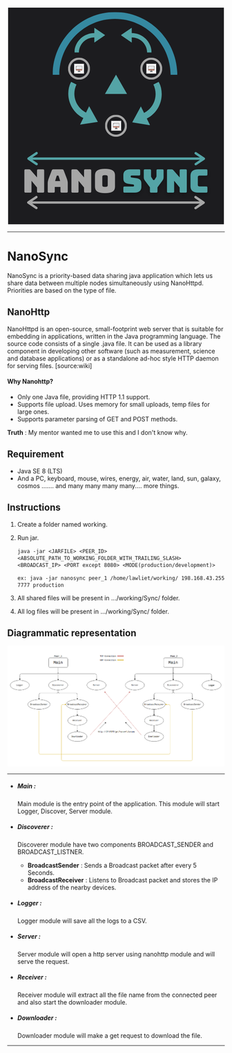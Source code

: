 

<p align = 'center'>

<img src='./asset/images/logo.png'>

</p>

---

# NanoSync

NanoSync is a priority-based data sharing java application which lets us share data between multiple nodes simultaneously using NanoHttpd.
Priorities are based on the type of file.

## NanoHttp
NanoHttpd is an open-source, small-footprint web server that is suitable for embedding in applications, written in the Java programming language. The source code consists of a single .java file. It can be used as a library component in developing other software (such as measurement, science and database applications) or as a standalone ad-hoc style HTTP daemon for serving files. [source:wiki]


#### Why Nanohttp?

* Only one Java file, providing HTTP 1.1 support.
* Supports file upload. Uses memory for small uploads, temp files for large ones.
* Supports parameter parsing of GET and POST methods.

**Truth** : My mentor wanted me to use this and I don't know why.

## Requirement
* Java SE 8 (LTS)
* And a PC, keyboard, mouse, wires, energy, air, water, land, sun, galaxy, cosmos ....... and many many many many.... more things. 

## Instructions

1) Create a folder named working.

2) Run jar.
    
    ``` 
    java -jar <JARFILE> <PEER_ID> <ABSOLUTE_PATH_TO_WORKING_FOLDER_WITH_TRAILING_SLASH> <BROADCAST_IP> <PORT except 8080> <MODE(production/development)>
    ```
    
    ``` 
    ex: java -jar nanosync peer_1 /home/lawliet/working/ 198.168.43.255 7777 production
    ```  
3) All shared files will be present in .../working/Sync/ folder.

4) All log files will be present in .../working/Sync/ folder.


## Diagrammatic representation

<p align = 'center'>

<img src='./asset/images/diagram.png'>

</p>

---
* ##### Main : 
    Main module is the entry point of the application.
    This module will start Logger, Discover, Server module.

* ##### Discoverer :
    Discoverer module have two components BROADCAST_SENDER and BROADCAST_LISTNER.
    * **BroadcastSender** : Sends a Broadcast packet after every 5 Seconds.
    * **BroadcastReceiver** : Listens to Broadcast packet and stores the IP address of the nearby devices.

* ##### Logger : 
    Logger module will save all the logs to a CSV.

* ##### Server : 
    Server module will open a http server using nanohttp module and will serve the request.

* ##### Receiver : 
    Receiver module will extract all the file name from the connected peer and also start the downloader module.
* ##### Downloader :
    Downloader module will make a get request to download the file.
---

